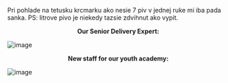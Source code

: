 Pri pohlade na tetusku krcmarku ako nesie 7 piv v jednej ruke mi iba pada sanka.
PS: litrove pivo je niekedy tazsie zdvihnut ako vypit.

<p align=center><b>Our Senior Delivery Expert: </b></p> 

![image](https://travelhacker.blog/wp-content/uploads/2017/09/oktoberfes-world-travel-blog.jpg)

<p align=center><b> New staff for our youth academy: </b></p> 
 
![image](https://test6223.s1.cdn-upgates.com/_cache/3/b/3b05007923b796913e7fcaf72ecb4b29.jpg)
